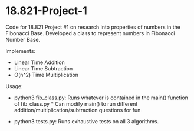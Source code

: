 # 18.821-Project-1
Code for 18.821 Project #1 on research into properties of numbers in the Fibonacci Base.
Developed a class to represent numbers in Fibonacci Number Base.

Implements:
  - Linear Time Addition
  - Linear Time Subtraction
  - O(n^2) Time Multiplication

Usage:
  - python3 fib_class.py: Runs whatever is contained in the main() function of fib_class.py
        * Can modify main() to run different addition/multiplication/subtraction questions for fun

  - python3 tests.py: Runs exhaustive tests on all 3 algorithms. 
